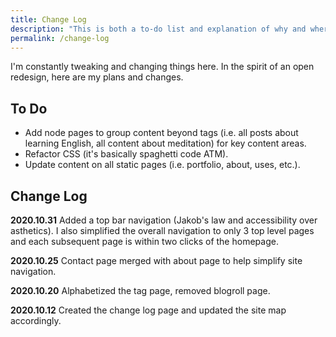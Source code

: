 ```yaml
---
title: Change Log
description: "This is both a to-do list and explanation of why and where my site has changed."  
permalink: /change-log
--- 
```


I'm constantly tweaking and changing things here. In the spirit of an open redesign, here are my plans and changes. 

## To Do 

- Add node pages to group content beyond tags (i.e. all posts about learning English, all content about meditation) for key content areas.
- Refactor CSS (it's basically spaghetti code ATM). 
- Update content on all static pages (i.e. portfolio, about, uses, etc.).

## Change Log 

**2020.10.31** Added a top bar navigation (Jakob's law and accessibility over asthetics). I also simplified the overall navigation to only 3 top level pages and each subsequent page is within two clicks of the homepage.

**2020.10.25** Contact page merged with about page to help simplify site navigation.

**2020.10.20** Alphabetized the tag page, removed blogroll page.

**2020.10.12** Created the change log page and updated the site map accordingly. 